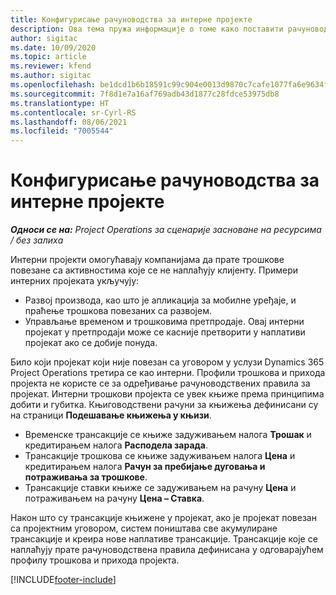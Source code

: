 ```yaml
---
title: Конфигурисање рачуноводства за интерне пројекте
description: Ова тема пружа информације о томе како поставити рачуноводствене праксе за интерне пројекте у услузи Project Operations.
author: sigitac
ms.date: 10/09/2020
ms.topic: article
ms.reviewer: kfend
ms.author: sigitac
ms.openlocfilehash: be1dcd1b6b18591c99c904e0013d9870c7cafe1077fa6e9634f2e9f495190848
ms.sourcegitcommit: 7f8d1e7a16af769adb43d1877c28fdce53975db8
ms.translationtype: HT
ms.contentlocale: sr-Cyrl-RS
ms.lasthandoff: 08/06/2021
ms.locfileid: "7005544"
---
```

# <a name="configure-accounting-for-internal-projects"></a>Конфигурисање рачуноводства за интерне пројекте

_**Односи се на:** Project Operations за сценарије засноване на ресурсима / без залиха_

Интерни пројекти омогућавају компанијама да прате трошкове повезане са активностима које се не наплаћују клијенту. Примери интерних пројеката укључују:

- Развој производа, као што је апликација за мобилне уређаје, и праћење трошкова повезаних са развојем.
- Управљање временом и трошковима претпродаје. Овај интерни пројекат у претпродаји може се касније претворити у наплативи пројекат ако се добије понуда.

Било који пројекат који није повезан са уговором у услузи Dynamics 365 Project Operations третира се као интерни. Профили трошкова и прихода пројекта не користе се за одређивање рачуноводствених правила за пројекат. Интерни трошкови пројекта се увек књиже према принципима добити и губитка. Књиговодствени рачуни за књижења дефинисани су на страници **Подешавање књижења у књизи**.

- Временске трансакције се књиже задуживањем налога **Трошак** и кредитирањем налога **Расподела зарада**.
- Трансакције трошкова се књиже задуживањем налога **Цена** и кредитирањем налога **Рачун за пребијање дуговања и потраживања за трошкове**.
- Трансакције ставки књиже се задуживањем на рачуну **Цена** и потраживањем на рачуну **Цена – Ставка**.

Након што су трансакције књижене у пројекат, ако је пројекат повезан са пројектним уговором, систем поништава све акумулиране трансакције и креира нове наплативе трансакције. Трансакције које се наплаћују прате рачуноводствена правила дефинисана у одговарајућем профилу трошкова и прихода пројекта.




[!INCLUDE[footer-include](../includes/footer-banner.md)]
